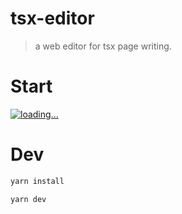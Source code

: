 # tsx-editor

> a web editor for tsx page writing.

# Start

[![loading...](https://fronted-tsx-developer.github.io/libs/images/tsx-editor.webp)](https://fronted-tsx-developer.github.io/tsx-editor-online/)

# Dev

```bash
yarn install

yarn dev
```
